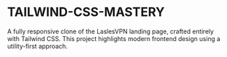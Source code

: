 # TAILWIND-CSS-MASTERY
A fully responsive clone of the LaslesVPN landing page, crafted entirely with Tailwind CSS. This project highlights modern frontend design using a utility-first approach.
